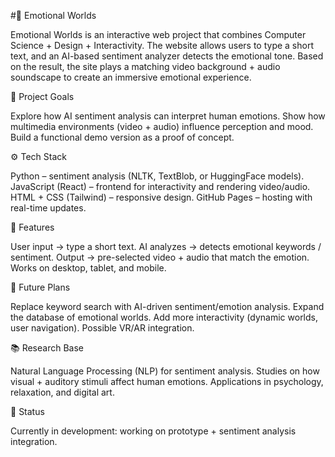 #🌊 Emotional Worlds

Emotional Worlds is an interactive web project that combines Computer Science + Design + Interactivity.
The website allows users to type a short text, and an AI-based sentiment analyzer detects the emotional tone.
Based on the result, the site plays a matching video background + audio soundscape to create an immersive emotional experience.

🎯 Project Goals

Explore how AI sentiment analysis can interpret human emotions.
Show how multimedia environments (video + audio) influence perception and mood.
Build a functional demo version as a proof of concept.

⚙️ Tech Stack

Python – sentiment analysis (NLTK, TextBlob, or HuggingFace models).
JavaScript (React) – frontend for interactivity and rendering video/audio.
HTML + CSS (Tailwind) – responsive design.
GitHub Pages – hosting with real-time updates.

🚀 Features

User input → type a short text.
AI analyzes → detects emotional keywords / sentiment.
Output → pre-selected video + audio that match the emotion.
Works on desktop, tablet, and mobile.

🔮 Future Plans

Replace keyword search with AI-driven sentiment/emotion analysis.
Expand the database of emotional worlds.
Add more interactivity (dynamic worlds, user navigation).
Possible VR/AR integration.

📚 Research Base

Natural Language Processing (NLP) for sentiment analysis.
Studies on how visual + auditory stimuli affect human emotions.
Applications in psychology, relaxation, and digital art.

📝 Status

Currently in development: working on prototype + sentiment analysis integration.
